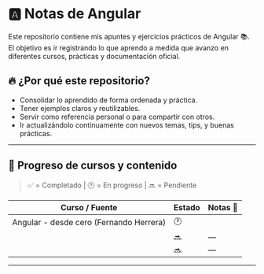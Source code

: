 # 🅰️ Notas de Angular

Este repositorio contiene mis apuntes y ejercicios prácticos de Angular 📚.  
El objetivo es ir registrando lo que aprendo a medida que avanzo en diferentes cursos, prácticas y documentación oficial.

## 🔥 ¿Por qué este repositorio?

- Consolidar lo aprendido de forma ordenada y práctica.
- Tener ejemplos claros y reutilizables.
- Servir como referencia personal o para compartir con otros.
- Ir actualizándolo continuamente con nuevos temas, tips, y buenas prácticas.

---

## 📅 Progreso de cursos y contenido

> ✅ = Completado | 🕐 = En progreso | 🔜 = Pendiente

| Curso / Fuente                                | Estado  | Notas 📓 |
|-----------------------------------------------|---------|----------|
| Angular - desde cero (Fernando Herrera)       | 🕐     |          |
|                                               | 🔜     | —        |
|                                               | 🔜     | —        |

---